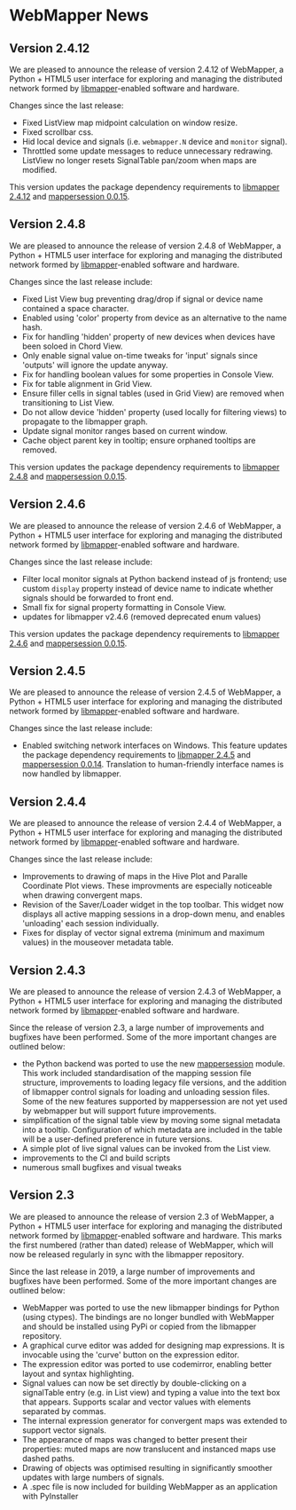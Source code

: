 # WebMapper News

## Version 2.4.12

We are pleased to announce the release of version 2.4.12 of WebMapper, a Python + HTML5 user interface for exploring and managing the distributed network formed by [libmapper](http://www.libmapper.org/)-enabled software and hardware.

Changes since the last release:

- Fixed ListView map midpoint calculation on window resize.
- Fixed scrollbar css.
- Hid local device and signals (i.e. `webmapper.N` device and `monitor` signal).
- Throttled some update messages to reduce unnecessary redrawing. ListView no longer resets SignalTable pan/zoom when maps are modified.

This version updates the package dependency requirements to [libmapper 2.4.12](https://pypi.org/project/libmapper/2.4.12/) and [mappersession 0.0.15](https://pypi.org/project/mappersession/0.0.15/).

## Version 2.4.8

We are pleased to announce the release of version 2.4.8 of WebMapper, a Python + HTML5 user interface for exploring and managing the distributed network formed by [libmapper](http://www.libmapper.org/)-enabled software and hardware.

Changes since the last release include:

- Fixed List View bug preventing drag/drop if signal or device name contained a space character.
- Enabled using 'color' property from device as an alternative to the name hash.
- Fix for handling 'hidden' property of new devices when devices have been soloed in Chord View.
- Only enable signal value on-time tweaks for 'input' signals since 'outputs' will ignore the update anyway.
- Fix for handling boolean values for some properties in Console View.
- Fix for table alignment in Grid View.
- Ensure filler cells in signal tables (used in Grid View) are removed when transitioning to List View.
- Do not allow device 'hidden' property (used locally for filtering views) to propagate to the libmapper graph.
- Update signal monitor ranges based on current window.
- Cache object parent key in tooltip; ensure orphaned tooltips are removed.

This version updates the package dependency requirements to [libmapper 2.4.8](https://pypi.org/project/libmapper/2.4.8/) and [mappersession 0.0.15](https://pypi.org/project/mappersession/0.0.15/).

## Version 2.4.6

We are pleased to announce the release of version 2.4.6 of WebMapper, a Python + HTML5 user interface for exploring and managing the distributed network formed by [libmapper](http://www.libmapper.org/)-enabled software and hardware.

Changes since the last release include:

- Filter local monitor signals at Python backend instead of js frontend; use custom `display` property instead of device name to indicate whether signals should be forwarded to front end.
- Small fix for signal property formatting in Console View.
- updates for libmapper v2.4.6 (removed deprecated enum values)

This version updates the package dependency requirements to [libmapper 2.4.6](https://pypi.org/project/libmapper/2.4.6/) and [mappersession 0.0.15](https://pypi.org/project/mappersession/0.0.15/).

## Version 2.4.5

We are pleased to announce the release of version 2.4.5 of WebMapper, a Python + HTML5 user interface for exploring and managing the distributed network formed by [libmapper](http://www.libmapper.org/)-enabled software and hardware.

Changes since the last release include:

- Enabled switching network interfaces on Windows. This feature updates the package dependency requirements to [libmapper 2.4.5](https://pypi.org/project/libmapper/2.4.5/) and [mappersession 0.0.14](https://pypi.org/project/mappersession/0.0.14/). Translation to human-friendly interface names is now handled by libmapper.

## Version 2.4.4

We are pleased to announce the release of version 2.4.4 of WebMapper, a Python + HTML5 user interface for exploring and managing the distributed network formed by [libmapper](http://www.libmapper.org/)-enabled software and hardware.

Changes since the last release include:

-  Improvements to drawing of maps in the Hive Plot and Paralle Coordinate Plot views. These improvments are especially noticeable when drawing convergent maps.
- Revision of the Saver/Loader widget in the top toolbar. This widget now displays all active mapping sessions in a drop-down menu, and enables 'unloading' each session individually.
-  Fixes for display of vector signal extrema (minimum and maximum values) in the mouseover metadata table. 

## Version 2.4.3

We are pleased to announce the release of version 2.4.3 of WebMapper, a Python + HTML5 user interface for exploring and managing the distributed network formed by [libmapper](http://www.libmapper.org/)-enabled software and hardware.

Since the release of version 2.3, a large number of improvements and bugfixes have been performed. Some of the more important changes are outlined below:

- the Python backend was ported to use the new [mappersession](https://github.com/libmapper/mappersession) module. This work included standardisation of the mapping session file structure, improvements to loading legacy file versions, and the addition of libmapper control signals for loading and unloading session files. Some of the new features supported by mappersession are not yet used by webmapper but will support future improvements.
- simplification of the signal table view by moving some signal metadata into a tooltip. Configuration of which metadata are included in the table will be a user-defined preference in future versions.
- A simple plot of live signal values can be invoked from the List view.
- improvements to the CI and build scripts
- numerous small bugfixes and visual tweaks

## Version 2.3

We are pleased to announce the release of version 2.3 of WebMapper, a Python + HTML5 user interface for exploring and managing the distributed network formed by [libmapper](http://www.libmapper.org/)-enabled software and hardware. This marks the first numbered (rather than dated) release of WebMapper, which will now be released regularly in sync with the libmapper repository.

Since the last release in 2019, a large number of improvements and bugfixes have been performed. Some of the more important changes are outlined below:

* WebMapper was ported to use the new libmapper bindings for Python (using ctypes). The bindings are no longer bundled with WebMapper and should be installed using PyPi or copied from the libmapper repository.
* A graphical curve editor was added for designing map expressions. It is invocable using the 'curve' button on the expression editor.
* The expression editor was ported to use codemirror, enabling better layout and syntax highlighting.
* Signal values can now be set directly by double-clicking on a signalTable entry (e.g. in List view) and typing a value into the text box that appears. Supports scalar and vector values with elements separated by commas.
* The internal expression generator for convergent maps was extended to support vector signals.
* The appearance of maps was changed to better present their properties: muted maps are now translucent and instanced maps use dashed paths.
* Drawing of objects was optimised resulting in significantly smoother updates with large numbers of signals.
* A .spec file is now included for building WebMapper as an application with PyInstaller
